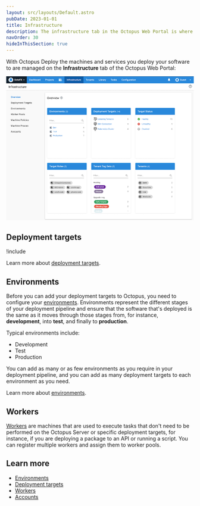 ```yaml
---
layout: src/layouts/Default.astro
pubDate: 2023-01-01
title: Infrastructure
description: The infrastructure tab in the Octopus Web Portal is where you manage your environments, deployment targets, and other infrastructure.
navOrder: 30
hideInThisSection: true
---
```


With Octopus Deploy the machines and services you deploy your software to are managed on the **Infrastructure** tab of the Octopus Web Portal:

![The infrastructure tab of Octopus Deploy](images/infrastructure.png "width=500")

## Deployment targets

!include <deployment-targets>

Learn more about [deployment targets](/docs/infrastructure/deployment-targets/).

## Environments

Before you can add your deployment targets to Octopus, you need to configure your [environments](/docs/infrastructure/environments/). Environments represent the different stages of your deployment pipeline and ensure that the software that's deployed is the same as it moves through those stages from, for instance, **development**, into **test**, and finally to **production**.

Typical environments include:

 - Development
 - Test
 - Production

You can add as many or as few environments as you require in your deployment pipeline, and you can add as many deployment targets to each environment as you need.

Learn more about [environments](/docs/infrastructure/environments/).

## Workers

[Workers](/docs/infrastructure/workers/) are machines that are used to execute tasks that don't need to be performed on the Octopus Server or specific deployment targets, for instance, if you are deploying a package to an API or running a script. You can register multiple workers and assign them to worker pools.

## Learn more

 - [Environments](/docs/infrastructure/environments/)
 - [Deployment targets](/docs/infrastructure/deployment-targets/)
 - [Workers](/docs/infrastructure/workers/)
 - [Accounts](/docs/infrastructure/accounts/)
